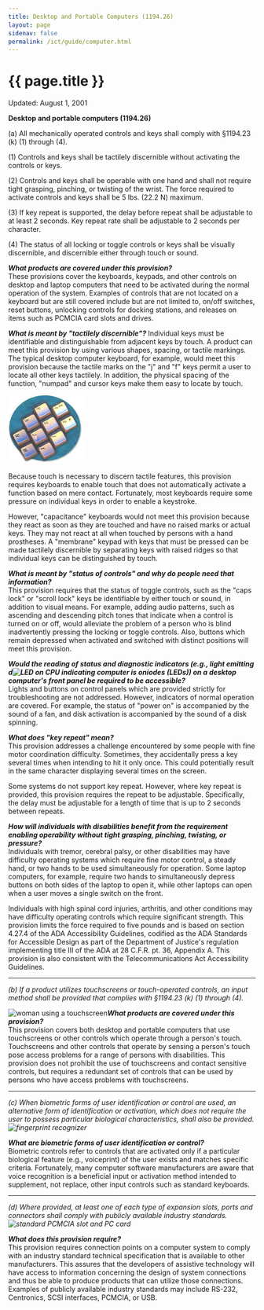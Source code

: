 ```yaml
---
title: Desktop and Portable Computers (1194.26)
layout: page
sidenav: false
permalink: /ict/guide/computer.html
---
```


# {{ page.title }}

Updated: August 1, 2001

**Desktop and portable computers (1194.26)**

(a) All mechanically operated controls and keys shall comply with §1194.23 (k) (1) through (4).

(1) Controls and keys shall be tactilely discernible without activating the controls or keys.

(2) Controls and keys shall be operable with one hand and shall not require tight grasping, pinching, or twisting of the wrist. The force required to activate controls and keys shall be 5 lbs. (22.2 N) maximum.

(3) If key repeat is supported, the delay before repeat shall be adjustable to at least 2 seconds. Key repeat rate shall be adjustable to 2 seconds per character.

(4) The status of all locking or toggle controls or keys shall be visually discernible, and discernible either through touch or sound.

***What products are covered under this provision?***\
These provisions cover the keyboards, keypads, and other controls on desktop and laptop computers that need to be activated during the normal operation of the system. Examples of controls that are not located on a keyboard but are still covered include but are not limited to, on/off switches, reset buttons, unlocking controls for docking stations, and releases on items such as PCMCIA card slots and drives.

***What is meant by "tactilely discernible"?*** Individual keys must be identifiable and distinguishable from adjacent keys by touch. A product can meet this provision by using various shapes, spacing, or tactile markings. The typical desktop computer keyboard, for example, would meet this provision because the tactile marks on the "j" and "f" keys permit a user to locate all other keys tactilely. In addition, the physical spacing of the function, "numpad" and cursor keys make them easy to locate by touch.

![close-up of 'J' key and surrounding keys of keyboard](./images/keyboard.jpg)

Because touch is necessary to discern tactile features, this provision requires keyboards to enable touch that does not automatically activate a function based on mere contact. Fortunately, most keyboards require some pressure on individual keys in order to enable a keystroke.

However, "capacitance" keyboards would not meet this provision because they react as soon as they are touched and have no raised marks or actual keys. They may not react at all when touched by persons with a hand prostheses. A "membrane" keypad with keys that must be pressed can be made tactilely discernible by separating keys with raised ridges so that individual keys can be distinguished by touch.

***What is meant by "status of controls" and why do people need that information?***\
This provision requires that the status of toggle controls, such as the "caps lock" or "scroll lock" keys be identifiable by either touch or sound, in addition to visual means. For example, adding audio patterns, such as ascending and descending pitch tones that indicate when a control is turned on or off, would alleviate the problem of a person who is blind inadvertently pressing the locking or toggle controls. Also, buttons which remain depressed when activated and switched with distinct positions will meet this provision.

***Would the reading of status and diagnostic indicators (e.g., light emitting d![LED on CPU indicating computer is on](https://www.access-board.gov/images/guidelines_standards/Communications_IT/508_Standards/compaqcpu.jpg)iodes (LEDs)) on a desktop computer's front panel be required to be accessible?***\
Lights and buttons on control panels which are provided strictly for troubleshooting are not addressed. However, indicators of normal operation are covered. For example, the status of "power on" is accompanied by the sound of a fan, and disk activation is accompanied by the sound of a disk spinning.

***What does "key repeat" mean?***\
This provision addresses a challenge encountered by some people with fine motor coordination difficulty. Sometimes, they accidentally press a key several times when intending to hit it only once. This could potentially result in the same character displaying several times on the screen.

Some systems do not support key repeat. However, where key repeat is provided, this provision requires the repeat to be adjustable. Specifically, the delay must be adjustable for a length of time that is up to 2 seconds between repeats.

***How will individuals with disabilities benefit from the requirement enabling operability without tight grasping, pinching, twisting, or pressure?***\
Individuals with tremor, cerebral palsy, or other disabilities may have difficulty operating systems which require fine motor control, a steady hand, or two hands to be used simultaneously for operation. Some laptop computers, for example, require two hands to simultaneously depress buttons on both sides of the laptop to open it, while other laptops can open when a user moves a single switch on the front.

Individuals with high spinal cord injuries, arthritis, and other conditions may have difficulty operating controls which require significant strength. This provision limits the force required to five pounds and is based on section 4.27.4 of the ADA Accessibility Guidelines, codified as the ADA Standards for Accessible Design as part of the Department of Justice's regulation implementing title III of the ADA at 28 C.F.R. pt. 36, Appendix A. This provision is also consistent with the Telecommunications Act Accessibility Guidelines.

* * * * *

*(b) If a product utilizes touchscreens or touch-operated controls, an input method shall be provided that complies with §1194.23 (k) (1) through (4).*

![woman using a touchscreen](https://www.access-board.gov/images/guidelines_standards/Communications_IT/508_Standards/touchscreen.jpg)***What products are covered under this provision?***\
This provision covers both desktop and portable computers that use touchscreens or other controls which operate through a person's touch. Touchscreens and other controls that operate by sensing a person's touch pose access problems for a range of persons with disabilities. This provision does not prohibit the use of touchscreens and contact sensitive controls, but requires a redundant set of controls that can be used by persons who have access problems with touchscreens.

* * * * *

*(c) When biometric forms of user identification or control are used, an alternative form of identification or activation, which does not require the user to possess particular biological characteristics, shall also be provided.![fingerprint recognizer](https://www.access-board.gov/images/guidelines_standards/Communications_IT/508_Standards/fingerprint.jpg)*

***What are biometric forms of user identification or control?***\
Biometric controls refer to controls that are activated only if a particular biological feature (e.g., voiceprint) of the user exists and matches specific criteria. Fortunately, many computer software manufacturers are aware that voice recognition is a beneficial input or activation method intended to supplement, not replace, other input controls such as standard keyboards.

* * * * *

*(d) Where provided, at least one of each type of expansion slots, ports and connectors shall comply with publicly available industry standards.![standard PCMCIA slot and PC card](https://www.access-board.gov/images/guidelines_standards/Communications_IT/508_Standards/pccard.jpg)*

***What does this provision require?***\
This provision requires connection points on a computer system to comply with an industry standard technical specification that is available to other manufacturers. This assures that the developers of assistive technology will have access to information concerning the design of system connections and thus be able to produce products that can utilize those connections. Examples of publicly available industry standards may include RS-232, Centronics, SCSI interfaces, PCMCIA, or USB.
